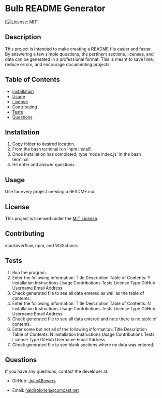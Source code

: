 # Bulb README Generator

[![License: MIT](https://img.shields.io/badge/License-MIT-yellow.svg)]

## Description

This project is intended to make creating a README file easier and faster. By answering a few simple questions, the pertinent sections, licenses, and data can be generated in a professional format. This is meant to save time, reduce errors, and encourage documenting projects.

## Table of Contents

- [Installation](#installation)
- [Usage](#usage)
- [License](#license)
- [Contributing](#contributing)
- [Tests](#tests)
- [Questions](#questions)
## Installation

1. Copy folder to desired location. 
2. From the bash terminal run 'npm install'. 
3. Once installation has completed, type 'node index.js' in the bash terminal. 
4. Hit enter and answer questions.

## Usage

Use for every project needing a README.md.

## License

This project is licensed under the [MIT License](https://opensource.org/licenses/MIT).

## Contributing

stackoverflow, npm, and W3Schools

## Tests

1. Run the program.
2. Enter the following information:
    Title
    Description
    Table of Contents: Y
    Installation Instructions
    Usage
    Contributions
    Tests
    License Type
    GitHub Username
    Email Address
3. Check generated file to see all data entered as well as the table of contents.
4. Enter the following information:
    Title
    Description
    Table of Contents: N
    Installation Instructions
    Usage
    Contributions
    Tests
    License Type
    GitHub Username
    Email Address
5. Check generated file to see all data entered and note there is no table of contents.
6. Enter some but not all of the following information:
    Title
    Description
    Table of Contents: N
    Installation Instructions
    Usage
    Contributions
    Tests
    License Type
    GitHub Username
    Email Address
7. Check generated file to see blank sections where no data was entered.

## Questions

If you have any questions, contact the developer at:

- GitHub: [JulieABowers](https://github.com/JulieABowers)

- Email: haldirolorien@comcast.net